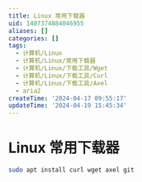 ```yaml
---
title: Linux 常用下载器
uid: 1407374884046955
aliases: []
categories: []
tags:
  - 计算机/Linux
  - 计算机/Linux/常用下载器
  - 计算机/Linux/下载工具/Wget
  - 计算机/Linux/下载工具/Curl
  - 计算机/Linux/下载工具/Axel
  - aria2
createTime: '2024-04-17 09:55:17'
updateTime: '2024-04-19 15:45:34'
---
```


# Linux 常用下载器

```sh
sudo apt install curl wget axel git
```
